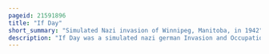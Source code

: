 ```yaml
---
pageid: 21591896
title: "If Day"
short_summary: "Simulated Nazi invasion of Winnipeg, Manitoba, in 1942"
description: "If Day was a simulated nazi german Invasion and Occupation of the Canadian City of Winnipeg, Manitoba, and surrounding Areas on 19 February 1942, during the second World War. It was organized as a War Bond Promotion by the greater winnipeg Victory Loan Organization headed by the prominent Winnipeg Businessman J S Miller. D. Perrin. The Event was the biggest military Exercise in Winnipeg."
---
```

